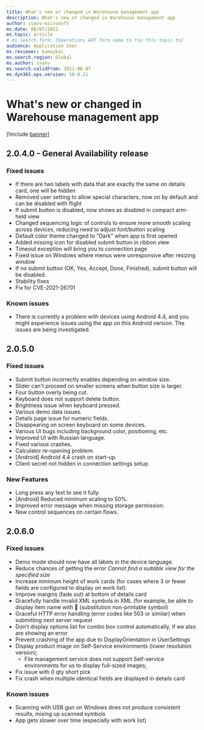 ```yaml
---
title: What's new or changed in Warehouse management app
description: What's new or changed in Warehouse management app
author: ivanv-microsoft
ms.date: 06/07/2021
ms.topic: article
# ms.search.form: [Operations AOT form name to tie this topic to]
audience: Application User
ms.reviewer: kamaybac
ms.search.region: Global
ms.author: ivanv
ms.search.validFrom: 2021-06-07
ms.dyn365.ops.version: 10.0.21
---
```


# What's new or changed in Warehouse management app

[!include [banner](../includes/banner.md)]

## 2.0.4.0 - General Availability release

### Fixed issues

- If there are two labels with data that are exactly the same on details card, one will be hidden
- Removed user setting to allow special characters, now on by default and can be disabled with flight
- If submit button is disabled, now shows as disabled in compact arm-held view
- Changed sequencing logic of controls to ensure more smooth scaling across devices, reducing need to adjust font/button scaling
- Default color theme changed to "Dark" when app is first opened 
- Added missing icon for disabled submit button in ribbon view
- Timeout exception will bring you to connection page
- Fixed issue on Windows where menus were unresponsive after resizing window
- If no submit button (OK, Yes, Accept, Done, Finished), submit button will be disabled. 
- Stability fixes
- Fix for CVE-2021-26701

### Known issues
- There is currently a problem with devices using Android 4.4, and you might experience issues using the app on this Android version. The issues are being investigated.


## 2.0.5.0

### Fixed issues

- Submit button incorrectly enables depending on window size.
- Slider can't proceed on smaller screens when button size is larger.
- Four button overly being cut.
- Keyboard does not support delete button.
- Brightness issue when keyboard pressed.
- Various demo data issues.
- Details page issue for numeric fields.
- Disappearing on screen keyboard on some devices.
- Various UI bugs including background color, positioning, etc.
- Improved UI with Russian language.
- Fixed various crashes.
- Calculator re-opening problem.
- \[Android\] Android 4.4 crash on start-up. 
- Client secret not hidden in connection settings setup.
	
### New Features

- Long press any text to see it fully.
- \[Android\] Reduced minimum scaling to 50%.
- Improved error message when missing storage permission.
- New control sequences on certain flows.

## 2.0.6.0

### Fixed issues

- Demo mode should now have all labels in the device language.
- Reduce chances of getting the error *Cannot find a suitable view for the specified size*
- Increase minimum height of work cards (for cases where 3 or fewer fields are configured  to display on work list)
- Improve margins (fade out) at bottom of details card
- Gracefully handle invalid XML symbols in XML (for example, be able to display item name with &#x1A; (substitution non-printable symbol)
- Graceful HTTP error handling (error codes like 503 or similar) when submitting next server request
- Don't display options list for combo box control automatically, if we also are showing an error
- Prevent crashing of the app due to DisplayOrientation in UserSettings
- Display product image on Self-Service environments (lower resolution version); 
    - File management service does not support Self-service environments for us to display full-sized images;
- Fix issue with 0 qty short pick
- Fix crash when multiple identical fields are displayed in details card

### Known issues

- Scanning with USB gun on Windows does not produce consistent results, mixing up scanned symbols
- App gets slower over time (especially with work list)
